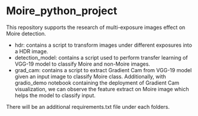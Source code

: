# Moire_python_project

This repository supports the research of multi-exposure images effect on Moire detection.
- hdr: contains a script to transform images under different exposures into a HDR image.
- detection_model: contains a script used to perform transfer learning of VGG-19 model to classify Moire and non-Moire images.
- grad_cam: contains a script to extract Gradient Cam from VGG-19 model given an input image to classify Moire class. Additionally, with gradio_demo notebook containing the deployment of Gradient Cam visualization, we can observe the feature extract on Moire image which helps the model to classify input.

There will be an additional requirements.txt file under each folders.
